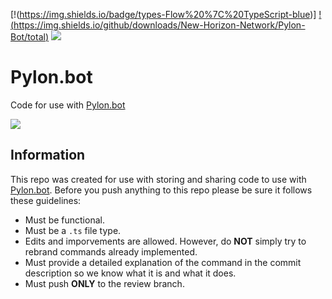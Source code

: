 [!(https://img.shields.io/badge/types-Flow%20%7C%20TypeScript-blue)]
[!(https://img.shields.io/github/downloads/New-Horizon-Network/Pylon-Bot/total)](https://github.com/New-Horizon-Network/Pylon-Bot/releases)
[![](https://discordapp.com/api/guilds/765992820841513050/widget.png?style=shield)](https://discord.gg/neb8Avfsgg)

# Pylon.bot
Code for use with [Pylon.bot](https://Pylon.bot)

![](https://raw.githubusercontent.com/New-Horizon-Network/Pylon-Bot/master/images/Screenshot_2020-11-01_02-25-13.png)

## Information


This repo was created for use with storing and sharing code to use with [Pylon.bot](https://Pylon.bot).
Before you push anything to this repo please be sure it follows these guidelines:

 - Must be functional.
 - Must be a `.ts` file type.
 - Edits and imporvements are allowed. However, do **NOT** simply try to rebrand commands already implemented.
 - Must provide a detailed explanation of the command in the commit description so we know what it is and what it does.
 - Must push **ONLY** to the review branch.

